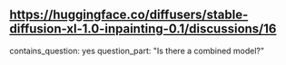 ## https://huggingface.co/diffusers/stable-diffusion-xl-1.0-inpainting-0.1/discussions/16

contains_question: yes
question_part: "Is there a combined model?"
